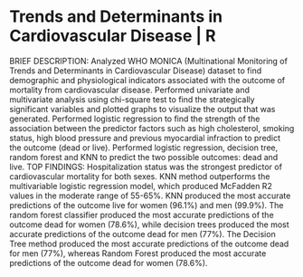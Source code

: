 #  Trends and Determinants in Cardiovascular Disease | R
BRIEF DESCRIPTION: Analyzed WHO MONICA (Multinational Monitoring of Trends and Determinants in Cardiovascular Disease) dataset to find demographic and physiological indicators associated with the outcome of mortality from cardiovascular disease.
Performed univariate and multivariate analysis using chi-square test to find the strategically significant variables and plotted graphs to visualize the output that was generated.
Performed logistic regression to find the strength of the association between the predictor factors such as high cholesterol, smoking status, high blood pressure and previous myocardial infraction to predict the outcome (dead or live).
Performed logistic regression, decision tree, random forest and KNN to predict the two possible outcomes: dead and live.
TOP FINDINGS: Hospitalization status was the strongest predictor of cardiovascular mortality for both sexes. KNN method outperforms the multivariable logistic regression model, which produced McFadden R2 values in the moderate range of 55-65%. KNN produced the most accurate predictions of the outcome live for women (96.1%) and men (99.9%). The random forest classifier produced the most accurate predictions of the outcome dead for women (78.6%), while decision trees produced the most accurate predictions of the outcome dead for men (77%).
The Decision Tree method produced the most accurate predictions of the outcome dead for men (77%), whereas Random Forest produced the most accurate predictions of the outcome dead for women (78.6%).
